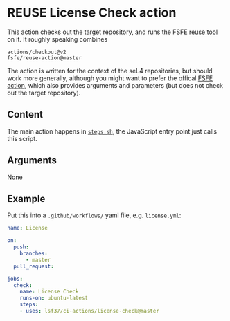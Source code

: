 <!--
  Copyright 2020, Data61, CSIRO (ABN 41 687 119 230)
  SPDX-License-Identifier: CC-BY-SA-4.0
-->

# REUSE License Check action

This action checks out the target repository, and runs the FSFE [reuse
tool][1] on it. It roughly speaking combines

    actions/checkout@v2
    fsfe/reuse-action@master

The action is written for the context of the seL4 repositories, but should
work more generally, although you might want to prefer the offical [FSFE
action][2], which also provides arguments and parameters (but does not check
out the target repository).

[1]: https://github.com/fsfe/reuse-tool
[2]: https://github.com/fsfe/reuse-action

## Content

The main action happens in [`steps.sh`](steps.sh), the JavaScript entry point
just calls this script.

## Arguments

None

## Example

Put this into a `.github/workflows/` yaml file, e.g. `license.yml`:

```yaml
name: License

on:
  push:
    branches:
      - master
  pull_request:

jobs:
  check:
    name: License Check
    runs-on: ubuntu-latest
    steps:
    - uses: lsf37/ci-actions/license-check@master
```
